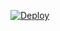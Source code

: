 


[![Deploy](https://www.herokucdn.com/deploy/button.svg)](https://heroku.com/deploy?template=https://github.com/codex-ML/pron-gif-api)
